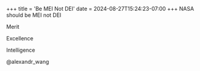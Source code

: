 +++
title = 'Be MEI Not DEI'
date = 2024-08-27T15:24:23-07:00
+++
NASA should be MEI not DEI

Merit

Excellence

Intelligence

@alexandr_wang
